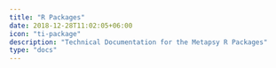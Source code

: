 ```yaml
---
title: "R Packages"
date: 2018-12-28T11:02:05+06:00
icon: "ti-package"
description: "Technical Documentation for the Metapsy R Packages"
type: "docs"
---
```

